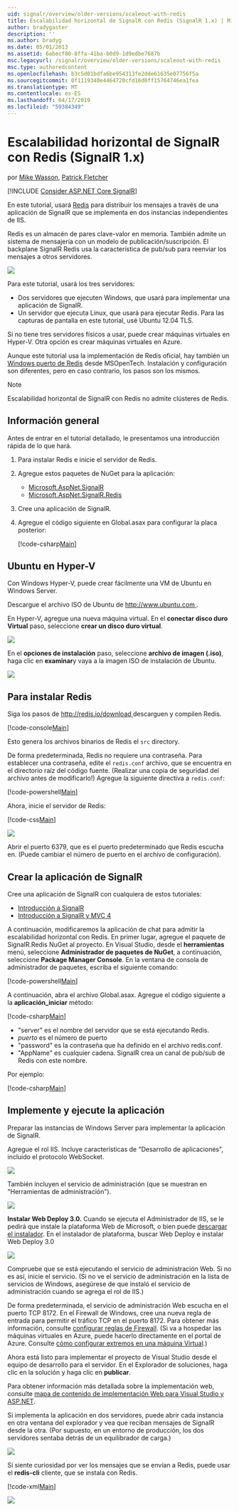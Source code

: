 ```yaml
---
uid: signalr/overview/older-versions/scaleout-with-redis
title: Escalabilidad horizontal de SignalR con Redis (SignalR 1.x) | Microsoft Docs
author: bradygaster
description: ''
ms.author: bradyg
ms.date: 05/01/2013
ms.assetid: 6abecf80-8ffa-41ba-b0d9-1d9edbe7687b
msc.legacyurl: /signalr/overview/older-versions/scaleout-with-redis
msc.type: authoredcontent
ms.openlocfilehash: b3c5d01bdfa6be954313fe2dde61635e07756f5a
ms.sourcegitcommit: 0f1119340e4464720cfd16d0ff15764746ea1fea
ms.translationtype: MT
ms.contentlocale: es-ES
ms.lasthandoff: 04/17/2019
ms.locfileid: "59384349"
---
```

# <a name="signalr-scaleout-with-redis-signalr-1x"></a>Escalabilidad horizontal de SignalR con Redis (SignalR 1.x)

por [Mike Wasson](https://github.com/MikeWasson), [Patrick Fletcher](https://github.com/pfletcher)

[!INCLUDE [Consider ASP.NET Core SignalR](~/includes/signalr/signalr-version-disambiguation.md)]

En este tutorial, usará [Redis](http://redis.io/) para distribuir los mensajes a través de una aplicación de SignalR que se implementa en dos instancias independientes de IIS.

Redis es un almacén de pares clave-valor en memoria. También admite un sistema de mensajería con un modelo de publicación/suscripción. El backplane SignalR Redis usa la característica de pub/sub para reenviar los mensajes a otros servidores.

![](scaleout-with-redis/_static/image1.png)

Para este tutorial, usará los tres servidores:

- Dos servidores que ejecuten Windows, que usará para implementar una aplicación de SignalR.
- Un servidor que ejecuta Linux, que usará para ejecutar Redis. Para las capturas de pantalla en este tutorial, usé Ubuntu 12.04 TLS.

Si no tiene tres servidores físicos a usar, puede crear máquinas virtuales en Hyper-V. Otra opción es crear máquinas virtuales en Azure.

Aunque este tutorial usa la implementación de Redis oficial, hay también un [Windows puerto de Redis](https://github.com/MSOpenTech/redis) desde MSOpenTech. Instalación y configuración son diferentes, pero en caso contrario, los pasos son los mismos.

> [!NOTE] 
> 
> Escalabilidad horizontal de SignalR con Redis no admite clústeres de Redis.


## <a name="overview"></a>Información general

Antes de entrar en el tutorial detallado, le presentamos una introducción rápida de lo que hará.

1. Para instalar Redis e inicie el servidor de Redis.
2. Agregue estos paquetes de NuGet para la aplicación: 

    - [Microsoft.AspNet.SignalR](http://nuget.org/packages/Microsoft.AspNet.SignalR)
    - [Microsoft.AspNet.SignalR.Redis](http://nuget.org/packages/Microsoft.AspNet.SignalR.Redis)
3. Cree una aplicación de SignalR.
4. Agregue el código siguiente en Global.asax para configurar la placa posterior: 

    [!code-csharp[Main](scaleout-with-redis/samples/sample1.cs)]

## <a name="ubuntu-on-hyper-v"></a>Ubuntu en Hyper-V

Con Windows Hyper-V, puede crear fácilmente una VM de Ubuntu en Windows Server.

Descargue el archivo ISO de Ubuntu de [ http://www.ubuntu.com ](http://www.ubuntu.com/).

En Hyper-V, agregue una nueva máquina virtual. En el **conectar disco duro Virtual** paso, seleccione **crear un disco duro virtual**.

![](scaleout-with-redis/_static/image2.png)

En el **opciones de instalación** paso, seleccione **archivo de imagen (.iso)**, haga clic en **examinar**y vaya a la imagen ISO de instalación de Ubuntu.

![](scaleout-with-redis/_static/image3.png)

## <a name="install-redis"></a>Para instalar Redis

Siga los pasos de [ http://redis.io/download ](http://redis.io/download) descarguen y compilen Redis.

[!code-console[Main](scaleout-with-redis/samples/sample2.cmd)]

Esto genera los archivos binarios de Redis el `src` directory.

De forma predeterminada, Redis no requiere una contraseña. Para establecer una contraseña, edite el `redis.conf` archivo, que se encuentra en el directorio raíz del código fuente. (Realizar una copia de seguridad del archivo antes de modificarlo!) Agregue la siguiente directiva a `redis.conf`:

[!code-powershell[Main](scaleout-with-redis/samples/sample3.ps1)]

Ahora, inicie el servidor de Redis:

[!code-css[Main](scaleout-with-redis/samples/sample4.css)]

![](scaleout-with-redis/_static/image4.png)

Abrir el puerto 6379, que es el puerto predeterminado que Redis escucha en. (Puede cambiar el número de puerto en el archivo de configuración).

## <a name="create-the-signalr-application"></a>Crear la aplicación de SignalR

Cree una aplicación de SignalR con cualquiera de estos tutoriales:

- [Introducción a SignalR](../getting-started/tutorial-getting-started-with-signalr.md)
- [Introducción a SignalR y MVC 4](tutorial-getting-started-with-signalr-and-mvc-4.md)

A continuación, modificaremos la aplicación de chat para admitir la escalabilidad horizontal con Redis. En primer lugar, agregue el paquete de SignalR.Redis NuGet al proyecto. En Visual Studio, desde el **herramientas** menú, seleccione **Administrador de paquetes de NuGet**, a continuación, seleccione **Package Manager Console**. En la ventana de consola de administrador de paquetes, escriba el siguiente comando:

[!code-powershell[Main](scaleout-with-redis/samples/sample5.ps1)]

A continuación, abra el archivo Global.asax. Agregue el código siguiente a la **aplicación\_iniciar** método:

[!code-csharp[Main](scaleout-with-redis/samples/sample6.cs)]

- "server" es el nombre del servidor que se está ejecutando Redis.
- *puerto* es el número de puerto
- "password" es la contraseña que ha definido en el archivo redis.conf.
- "AppName" es cualquier cadena. SignalR crea un canal de pub/sub de Redis con este nombre.

Por ejemplo:

[!code-csharp[Main](scaleout-with-redis/samples/sample7.cs)]

## <a name="deploy-and-run-the-application"></a>Implemente y ejecute la aplicación

Preparar las instancias de Windows Server para implementar la aplicación de SignalR.

Agregue el rol IIS. Incluye características de "Desarrollo de aplicaciones", incluido el protocolo WebSocket.

![](scaleout-with-redis/_static/image5.png)

También incluyen el servicio de administración (que se muestran en "Herramientas de administración").

![](scaleout-with-redis/_static/image6.png)

**Instalar Web Deploy 3.0.** Cuando se ejecuta el Administrador de IIS, se le pedirá que instale la plataforma Web de Microsoft, o bien puede [descargar el instalador](https://go.microsoft.com/fwlink/?LinkId=255386). En el instalador de plataforma, buscar Web Deploy e instalar Web Deploy 3.0

![](scaleout-with-redis/_static/image7.png)

Compruebe que se está ejecutando el servicio de administración Web. Si no es así, inicie el servicio. (Si no ve el servicio de administración en la lista de servicios de Windows, asegúrese de que instaló el servicio de administración cuando se agrega el rol de IIS.)

De forma predeterminada, el servicio de administración Web escucha en el puerto TCP 8172. En el Firewall de Windows, cree una nueva regla de entrada para permitir el tráfico TCP en el puerto 8172. Para obtener más información, consulte [configurar reglas de Firewall](https://technet.microsoft.com/library/dd448559(WS.10).aspx). (Si va a hospedar las máquinas virtuales en Azure, puede hacerlo directamente en el portal de Azure. Consulte [cómo configurar extremos en una máquina Virtual](https://azure.microsoft.com/documentation/articles/virtual-machines-set-up-endpoints/).)

Ahora está listo para implementar el proyecto de Visual Studio desde el equipo de desarrollo para el servidor. En el Explorador de soluciones, haga clic en la solución y haga clic en **publicar**.

Para obtener información más detallada sobre la implementación web, consulte [mapa de contenido de implementación Web para Visual Studio y ASP.NET](../../../whitepapers/aspnet-web-deployment-content-map.md).

Si implementa la aplicación en dos servidores, puede abrir cada instancia en otra ventana del explorador y vea que reciban mensajes de SignalR desde la otra. (Por supuesto, en un entorno de producción, los dos servidores sentaba detrás de un equilibrador de carga.)

![](scaleout-with-redis/_static/image8.png)

Si siente curiosidad por ver los mensajes que se envían a Redis, puede usar el **redis-cli** cliente, que se instala con Redis.

[!code-xml[Main](scaleout-with-redis/samples/sample8.xml)]

![](scaleout-with-redis/_static/image9.png)

